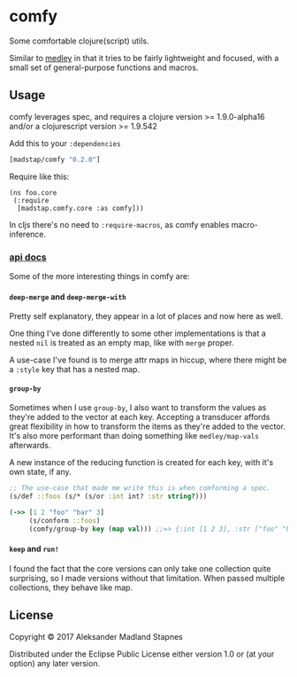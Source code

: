 # comfy

Some comfortable clojure(script) utils.

Similar to [medley](https://github.com/weavejester/medley)
in that it tries to be fairly lightweight and focused,
with a small set of general-purpose functions and macros.

## Usage

comfy leverages spec, and requires a clojure version >= 1.9.0-alpha16
and/or a clojurescript version >= 1.9.542

Add this to your `:dependencies`

```clojure
[madstap/comfy "0.2.0"]
```

Require like this:

```
(ns foo.core
 (:require
  [madstap.comfy.core :as comfy]))
```

In cljs there's no need to `:require-macros`, as comfy enables macro-inference.

### [api docs](https://madstap.github.io/comfy/madstap.comfy.core.html)

Some of the more interesting things in comfy are:

#### `deep-merge` and `deep-merge-with`

Pretty self explanatory, they appear in a lot of places and now here as well.

One thing I've done differently to some other implementations is that a nested
`nil` is treated as an empty map, like with `merge` proper.

A use-case I've found is to merge attr maps in hiccup,
where there might be a `:style` key that has a nested map.

#### `group-by`

Sometimes when I use `group-by`, I also want to transform the values
as they're added to the vector at each key. Accepting a transducer
affords great flexibility in how to transform the items as they're added to the vector.
It's also more performant than doing something like `medley/map-vals` afterwards.

A new instance of the reducing function is created for each key,
with it's own state, if any.

```clojure
;; The use-case that made me write this is when comforming a spec.
(s/def ::foos (s/* (s/or :int int? :str string?)))

(->> [1 2 "foo" "bar" 3]
     (s/conform ::foos)
     (comfy/group-by key (map val))) ;;=> {:int [1 2 3], :str ["foo" "bar"]}
```

#### `keep` and `run!`

I found the fact that the core versions can only take one collection quite surprising,
so I made versions without that limitation. When passed multiple collections,
they behave like map.


## License

Copyright © 2017 Aleksander Madland Stapnes

Distributed under the Eclipse Public License either version 1.0 or (at
your option) any later version.
